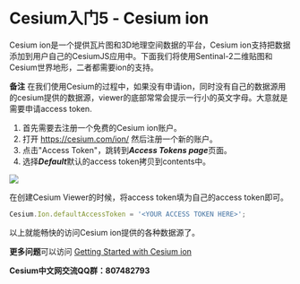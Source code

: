 # Cesium入门5 - Cesium ion
Cesium ion是一个提供瓦片图和3D地理空间数据的平台，Cesium ion支持把数据添加到用户自己的CesiumJS应用中。下面我们将使用Sentinal-2二维贴图和Cesium世界地形，二者都需要ion的支持。

**备注**
在我们使用Cesium的过程中，如果没有申请ion，同时没有自己的数据源用的cesium提供的数据源，viewer的底部常常会提示一行小的英文字母。大意就是需要申请access token.

1. 首先需要去注册一个免费的Cesium ion账户。
2. 打开 https://cesium.com/ion/ 然后注册一个新的账户。
3. 点击"Access Token"，跳转到***Access Tokens page***页面。
4. 选择***Default***默认的access token拷贝到contents中。

![](https://i.loli.net/2018/08/13/5b71340864d94.png)

在创建Cesium Viewer的时候，将access token填为自己的access token即可。
```javascript
Cesium.Ion.defaultAccessToken = '<YOUR ACCESS TOKEN HERE>';
```

以上就能畅快的访问Cesium ion提供的各种数据源了。

**更多问题**可以访问
<a href="https://cesium.com/docs/tutorials/getting-started/" target="_blank">Getting Started with Cesium ion</a>

**Cesium中文网交流QQ群：807482793**